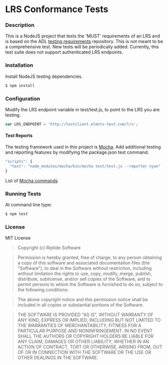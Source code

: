 LRS Conformance Tests
=====================

### Description

This is a NodeJS project that tests the 'MUST' requirements of an LRS and is based on the ADL [testing requirements](https://github.com/adlnet/xAPI_LRS_Test/blob/master/TestingRequirements.md) repository. This is not meant to be a comprehensive test. New tests will be periodically added. Currently, this test suite does not support authenticated LRS endpoints.

### Installation

Install NodeJS testing dependencies.

```bash
$ npm install
```

### Configuration

Modify the LRS endpoint variable in test/test.js, to point to the LRS you are testing.

```js
var LRS_ENDPOINT = 'http://testclient.elmnts-test.com/lrs';
```

#### Test Reports
The testing framework used in this project is [Mocha](http://visionmedia.github.io/mocha/). Add additional testing and reporting features by modifying the package.json test command.

```js
"scripts": {
  "test": "node_modules/mocha/bin/mocha test/test.js --reporter nyan"
}
```

List of [Mocha commands](http://visionmedia.github.io/mocha/#mocha.opts)

### Running Tests

At command line type:

```bash
$ npm test
```

### License
MIT License
>Copyright (c) Riptide Software

>Permission is hereby granted, free of charge, to any person obtaining
a copy of this software and associated documentation files (the
"Software"), to deal in the Software without restriction, including
without limitation the rights to use, copy, modify, merge, publish,
distribute, sublicense, and/or sell copies of the Software, and to
permit persons to whom the Software is furnished to do so, subject to
the following conditions:

>The above copyright notice and this permission notice shall be
included in all copies or substantial portions of the Software.

>THE SOFTWARE IS PROVIDED "AS IS", WITHOUT WARRANTY OF ANY KIND,
EXPRESS OR IMPLIED, INCLUDING BUT NOT LIMITED TO THE WARRANTIES OF
MERCHANTABILITY, FITNESS FOR A PARTICULAR PURPOSE AND
NONINFRINGEMENT. IN NO EVENT SHALL THE AUTHORS OR COPYRIGHT HOLDERS BE
LIABLE FOR ANY CLAIM, DAMAGES OR OTHER LIABILITY, WHETHER IN AN ACTION
OF CONTRACT, TORT OR OTHERWISE, ARISING FROM, OUT OF OR IN CONNECTION
WITH THE SOFTWARE OR THE USE OR OTHER DEALINGS IN THE SOFTWARE.
